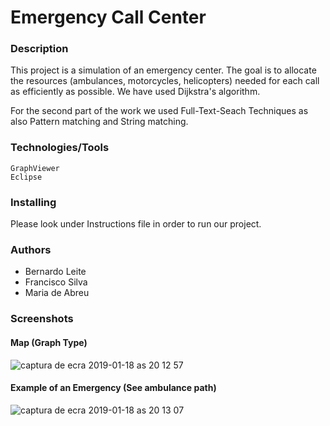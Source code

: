 # Emergency Call Center

### Description

This project is a simulation of an emergency center. 
The goal is to allocate the resources (ambulances, motorcycles, helicopters) needed for each call as efficiently as possible. 
We have used Dijkstra's algorithm.

For the second part of the work we used Full-Text-Seach Techniques as also Pattern matching and String matching.

### Technologies/Tools
```
GraphViewer
Eclipse
```

### Installing

Please look under Instructions file in order to run our project.

### Authors

* Bernardo Leite 
* Francisco Silva
* Maria de Abreu

### Screenshots

#### Map (Graph Type)

![captura de ecra 2019-01-18 as 20 12 57](https://user-images.githubusercontent.com/22004638/51410875-c014ae00-1b5d-11e9-8663-58d517251743.png)

#### Example of an Emergency (See ambulance path)

![captura de ecra 2019-01-18 as 20 13 07](https://user-images.githubusercontent.com/22004638/51410877-c1de7180-1b5d-11e9-9137-f4152c761857.png)


